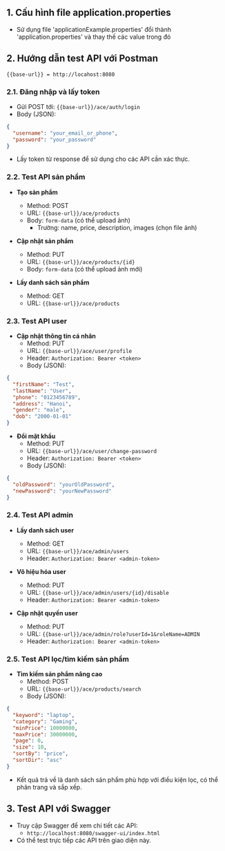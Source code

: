 ## 1. Cấu hình file application.properties

- Sử dụng file 'applicationExample.properties' đổi thành 'application.properties' và thay thế các value trong đó

## 2. Hướng dẫn test API với Postman

    {{base-url}} = http://locahost:8080

### 2.1. Đăng nhập và lấy token

- Gửi POST tới: `{{base-url}}/ace/auth/login`
- Body (JSON):

```json
{
  "username": "your_email_or_phone",
  "password": "your_password"
}
```

- Lấy token từ response để sử dụng cho các API cần xác thực.

### 2.2. Test API sản phẩm

- **Tạo sản phẩm**

  - Method: POST
  - URL: `{{base-url}}/ace/products`
  - Body: `form-data` (có thể upload ảnh)
    - Trường: name, price, description, images (chọn file ảnh)

- **Cập nhật sản phẩm**

  - Method: PUT
  - URL: `{{base-url}}/ace/products/{id}`
  - Body: `form-data` (có thể upload ảnh mới)

- **Lấy danh sách sản phẩm**
  - Method: GET
  - URL: `{{base-url}}/ace/products`

### 2.3. Test API user

- **Cập nhật thông tin cá nhân**
  - Method: PUT
  - URL: `{{base-url}}/ace/user/profile`
  - Header: `Authorization: Bearer <token>`
  - Body (JSON):

```json
{
  "firstName": "Test",
  "lastName": "User",
  "phone": "0123456789",
  "address": "Hanoi",
  "gender": "male",
  "dob": "2000-01-01"
}
```

- **Đổi mật khẩu**
  - Method: PUT
  - URL: `{{base-url}}/ace/user/change-password`
  - Header: `Authorization: Bearer <token>`
  - Body (JSON):

```json
{
  "oldPassword": "yourOldPassword",
  "newPassword": "yourNewPassword"
}
```

### 2.4. Test API admin

- **Lấy danh sách user**

  - Method: GET
  - URL: `{{base-url}}/ace/admin/users`
  - Header: `Authorization: Bearer <admin-token>`

- **Vô hiệu hóa user**

  - Method: PUT
  - URL: `{{base-url}}/ace/admin/users/{id}/disable`
  - Header: `Authorization: Bearer <admin-token>`

- **Cập nhật quyền user**
  - Method: PUT
  - URL: `{{base-url}}/ace/admin/role?userId=1&roleName=ADMIN`
  - Header: `Authorization: Bearer <admin-token>`

### 2.5. Test API lọc/tìm kiếm sản phẩm

- **Tìm kiếm sản phẩm nâng cao**
  - Method: POST
  - URL: `{{base-url}}/ace/products/search`
  - Body (JSON):

```json
{
  "keyword": "laptop",
  "category": "Gaming",
  "minPrice": 10000000,
  "maxPrice": 30000000,
  "page": 0,
  "size": 10,
  "sortBy": "price",
  "sortDir": "asc"
}
```

- Kết quả trả về là danh sách sản phẩm phù hợp với điều kiện lọc, có thể phân trang và sắp xếp.

## 3. Test API với Swagger

- Truy cập Swagger để xem chi tiết các API:
  - `http://localhost:8080/swagger-ui/index.html`
- Có thể test trực tiếp các API trên giao diện này.
